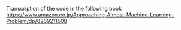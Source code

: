 Transcription of the code in the following book 
https://www.amazon.co.jp/Approaching-Almost-Machine-Learning-Problem/dp/8269211508
